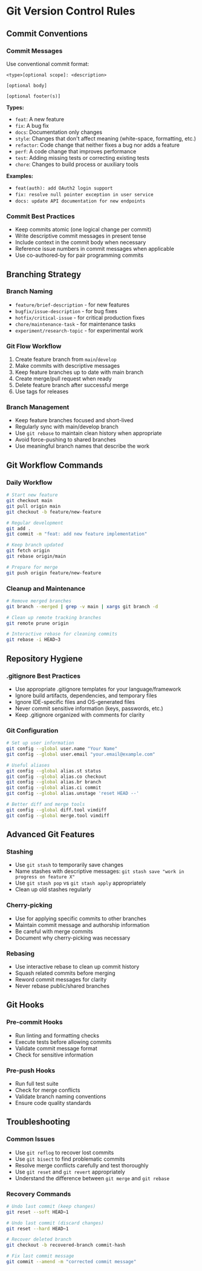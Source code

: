 # Git Version Control Rules

## Commit Conventions

### Commit Messages
Use conventional commit format:
```
<type>[optional scope]: <description>

[optional body]

[optional footer(s)]
```

**Types:**
- `feat`: A new feature
- `fix`: A bug fix
- `docs`: Documentation only changes
- `style`: Changes that don't affect meaning (white-space, formatting, etc.)
- `refactor`: Code change that neither fixes a bug nor adds a feature
- `perf`: A code change that improves performance
- `test`: Adding missing tests or correcting existing tests
- `chore`: Changes to build process or auxiliary tools

**Examples:**
- `feat(auth): add OAuth2 login support`
- `fix: resolve null pointer exception in user service`
- `docs: update API documentation for new endpoints`

### Commit Best Practices
- Keep commits atomic (one logical change per commit)
- Write descriptive commit messages in present tense
- Include context in the commit body when necessary
- Reference issue numbers in commit messages when applicable
- Use co-authored-by for pair programming commits

## Branching Strategy

### Branch Naming
- `feature/brief-description` - for new features
- `bugfix/issue-description` - for bug fixes
- `hotfix/critical-issue` - for critical production fixes
- `chore/maintenance-task` - for maintenance tasks
- `experiment/research-topic` - for experimental work

### Git Flow Workflow
1. Create feature branch from `main`/`develop`
2. Make commits with descriptive messages
3. Keep feature branches up to date with main branch
4. Create merge/pull request when ready
5. Delete feature branch after successful merge
6. Use tags for releases

### Branch Management
- Keep feature branches focused and short-lived
- Regularly sync with main/develop branch
- Use `git rebase` to maintain clean history when appropriate
- Avoid force-pushing to shared branches
- Use meaningful branch names that describe the work

## Git Workflow Commands

### Daily Workflow
```bash
# Start new feature
git checkout main
git pull origin main
git checkout -b feature/new-feature

# Regular development
git add .
git commit -m "feat: add new feature implementation"

# Keep branch updated
git fetch origin
git rebase origin/main

# Prepare for merge
git push origin feature/new-feature
```

### Cleanup and Maintenance
```bash
# Remove merged branches
git branch --merged | grep -v main | xargs git branch -d

# Clean up remote tracking branches
git remote prune origin

# Interactive rebase for cleaning commits
git rebase -i HEAD~3
```

## Repository Hygiene

### .gitignore Best Practices
- Use appropriate .gitignore templates for your language/framework
- Ignore build artifacts, dependencies, and temporary files
- Ignore IDE-specific files and OS-generated files
- Never commit sensitive information (keys, passwords, etc.)
- Keep .gitignore organized with comments for clarity

### Git Configuration
```bash
# Set up user information
git config --global user.name "Your Name"
git config --global user.email "your.email@example.com"

# Useful aliases
git config --global alias.st status
git config --global alias.co checkout
git config --global alias.br branch
git config --global alias.ci commit
git config --global alias.unstage 'reset HEAD --'

# Better diff and merge tools
git config --global diff.tool vimdiff
git config --global merge.tool vimdiff
```

## Advanced Git Features

### Stashing
- Use `git stash` to temporarily save changes
- Name stashes with descriptive messages: `git stash save "work in progress on feature X"`
- Use `git stash pop` vs `git stash apply` appropriately
- Clean up old stashes regularly

### Cherry-picking
- Use for applying specific commits to other branches
- Maintain commit message and authorship information
- Be careful with merge commits
- Document why cherry-picking was necessary

### Rebasing
- Use interactive rebase to clean up commit history
- Squash related commits before merging
- Reword commit messages for clarity
- Never rebase public/shared branches

## Git Hooks

### Pre-commit Hooks
- Run linting and formatting checks
- Execute tests before allowing commits
- Validate commit message format
- Check for sensitive information

### Pre-push Hooks
- Run full test suite
- Check for merge conflicts
- Validate branch naming conventions
- Ensure code quality standards

## Troubleshooting

### Common Issues
- Use `git reflog` to recover lost commits
- Use `git bisect` to find problematic commits
- Resolve merge conflicts carefully and test thoroughly
- Use `git reset` and `git revert` appropriately
- Understand the difference between `git merge` and `git rebase`

### Recovery Commands
```bash
# Undo last commit (keep changes)
git reset --soft HEAD~1

# Undo last commit (discard changes)
git reset --hard HEAD~1

# Recover deleted branch
git checkout -b recovered-branch commit-hash

# Fix last commit message
git commit --amend -m "corrected commit message"
``` 